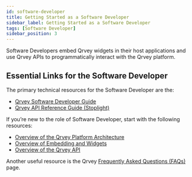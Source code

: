 ```yaml
---
id: software-developer
title: Getting Started as a Software Developer
sidebar_label: Getting Started as a Software Developer
tags: [Software Developer]
sidebar_position: 3
---
```


Software Developers embed Qrvey widgets in their host applications and use Qrvey APIs to programmatically interact with the Qrvey platform.

## Essential Links for the Software Developer
The primary technical resources for the Software Developer are the:
* [Qrvey Software Developer Guide](../../software-developer/introduction-to-software-development.md)
* <a href="https://tinyurl.com/atuznk6u">Qrvey API Reference Guide (Stoplight)</a>

If you’re new to the role of Software Developer, start with the following resources:
* [Overview of the Qrvey Platform Architecture](../../software-developer/architecture.md)
* [Overview of Embedding and Widgets](../../software-developer/04-Embedding%20Qrvey%20Widgets/overview-of-embedding.md)
* [Overview of the Qrvey API](../../software-developer/06-Working%20with%20Qrvey%20APIs/overview-of-qrvey-api.md)

Another useful resource is the Qrvey [Frequently Asked Questions (FAQs)](../faqs.md) page. 